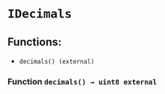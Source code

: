 # `IDecimals`

## Functions:

- `decimals() (external)`

### Function `decimals() → uint8 external`
